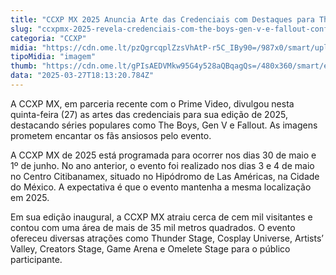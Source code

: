 ```yaml
---
title: "CCXP MX 2025 Anuncia Arte das Credenciais com Destaques para The Boys, Gen V e Fallout"
slug: "ccxpmx-2025-revela-credenciais-com-the-boys-gen-v-e-fallout-confira"
categoria: "CCXP"
midia: "https://cdn.ome.lt/pzQgrcqplZzsVhAtP-r5C_IBy90=/987x0/smart/uploads/conteudo/fotos/OMELETE_CAPA_-_2025-03-27T131603.052_kktVuo7.png"
tipoMidia: "imagem"
thumb: "https://cdn.ome.lt/gPIsAEDVMkw95G4y528aQBqagQs=/480x360/smart/extras/conteudos/CCXP_MEXICO_.original.png"
data: "2025-03-27T18:13:20.784Z"
---
```


A CCXP MX, em parceria recente com o Prime Video, divulgou nesta quinta-feira (27) as artes das credenciais para sua edição de 2025, destacando séries populares como The Boys, Gen V e Fallout. As imagens prometem encantar os fãs ansiosos pelo evento.

A CCXP MX de 2025 está programada para ocorrer nos dias 30 de maio e 1º de junho. No ano anterior, o evento foi realizado nos dias 3 e 4 de maio no Centro Citibanamex, situado no Hipódromo de Las Américas, na Cidade do México. A expectativa é que o evento mantenha a mesma localização em 2025.

Em sua edição inaugural, a CCXP MX atraiu cerca de cem mil visitantes e contou com uma área de mais de 35 mil metros quadrados. O evento ofereceu diversas atrações como Thunder Stage, Cosplay Universe, Artists’ Valley, Creators Stage, Game Arena e Omelete Stage para o público participante.